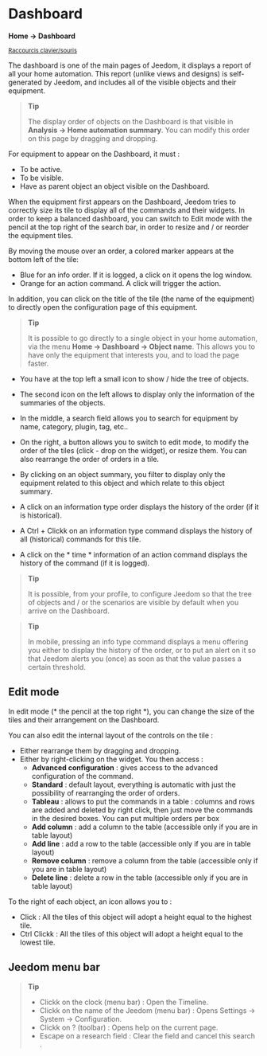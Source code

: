 # Dashboard
**Home → Dashboard**

<small>[Raccourcis clavier/souris](shortcuts.md)</small>

The dashboard is one of the main pages of Jeedom, it displays a report of all your home automation.
This report (unlike views and designs) is self-generated by Jeedom, and includes all of the visible objects and their equipment.

> **Tip**
>
> The display order of objects on the Dashboard is that visible in **Analysis → Home automation summary**. You can modify this order on this page by dragging and dropping.

For equipment to appear on the Dashboard, it must :
- To be active.
- To be visible.
- Have as parent object an object visible on the Dashboard.

When the equipment first appears on the Dashboard, Jeedom tries to correctly size its tile to display all of the commands and their widgets.
In order to keep a balanced dashboard, you can switch to Edit mode with the pencil at the top right of the search bar, in order to resize and / or reorder the equipment tiles.

By moving the mouse over an order, a colored marker appears at the bottom left of the tile:
- Blue for an info order. If it is logged, a click on it opens the log window.
- Orange for an action command. A click will trigger the action.

In addition, you can click on the title of the tile (the name of the equipment) to directly open the configuration page of this equipment.

> **Tip**
>
> It is possible to go directly to a single object in your home automation, via the menu **Home → Dashboard → Object name**.
> This allows you to have only the equipment that interests you, and to load the page faster.

- You have at the top left a small icon to show / hide the tree of objects.
- The second icon on the left allows to display only the information of the summaries of the objects.
- In the middle, a search field allows you to search for equipment by name, category, plugin, tag, etc..
- On the right, a button allows you to switch to edit mode, to modify the order of the tiles (click - drop on the widget), or resize them. You can also rearrange the order of orders in a tile.

- By clicking on an object summary, you filter to display only the equipment related to this object and which relate to this object summary.

- A click on an information type order displays the history of the order (if it is historical).
- A Ctrl + Clickk on an information type command displays the history of all (historical) commands for this tile.
- A click on the * time * information of an action command displays the history of the command (if it is logged).

> **Tip**
>
> It is possible, from your profile, to configure Jeedom so that the tree of objects and / or the scenarios are visible by default when you arrive on the Dashboard.

> **Tip**
>
> In mobile, pressing an info type command displays a menu offering you either to display the history of the order, or to put an alert on it so that Jeedom alerts you (once) as soon as that the value passes a certain threshold.


## Edit mode

In edit mode (* the pencil at the top right *), you can change the size of the tiles and their arrangement on the Dashboard.

You can also edit the internal layout of the controls on the tile :

- Either rearrange them by dragging and dropping.
- Either by right-clicking on the widget. You then access :
    - **Advanced configuration** : gives access to the advanced configuration of the command.
    - **Standard** : default layout, everything is automatic with just the possibility of rearranging the order of orders.
    - **Tableau** : allows to put the commands in a table : columns and rows are added and deleted by right click, then just move the commands in the desired boxes. You can put multiple orders per box
    - **Add column** : add a column to the table (accessible only if you are in table layout)
    - **Add line** : add a row to the table (accessible only if you are in table layout)
    - **Remove column** : remove a column from the table (accessible only if you are in table layout)
    - **Delete line** : delete a row in the table (accessible only if you are in table layout)

To the right of each object, an icon allows you to :

- Click : All the tiles of this object will adopt a height equal to the highest tile.
- Ctrl Clickk : All the tiles of this object will adopt a height equal to the lowest tile.

## Jeedom menu bar

> **Tip**
>
> - Clickk on the clock (menu bar) : Open the Timeline.
> - Clickk on the name of the Jeedom (menu bar) : Opens Settings → System → Configuration.
> - Clickk on ? (toolbar) : Opens help on the current page.
> - Escape on a research field : Clear the field and cancel this search .
